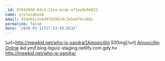```yaml
---
_id: 47643950-63c1-11ea-acab-ef1ea9e56022
name: arolosakaib
email: 45de01c2e449f8306c0c3e5ad7bca88c
permalink: false
date: '2020-03-11T17:53:56.853Z'
---
```

[url=http://mewkid.net/who-is-xandra/]Amoxicillin 500mg[/url] <a href="http://mewkid.net/who-is-xandra/">Amoxicillin Online</a> ikd.ymjf.blog-bguiz-staging.netlify.com.gdy.hv http://mewkid.net/who-is-xandra/
